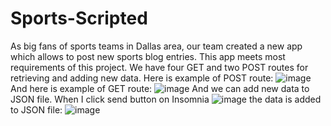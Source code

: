 # Sports-Scripted
As big fans of sports teams in Dallas area, our team created a new app which allows to post new sports blog entries. This app meets most requirements of this project. We have four GET and two POST routes for retrieving and adding new data. Here is example of POST route: 
![image](https://user-images.githubusercontent.com/88174852/142712137-baf21a1f-c0cb-4d08-844d-d0c8e83e830a.png)
And here is example of GET route: 
![image](https://user-images.githubusercontent.com/88174852/142712176-2c1f4bbe-3a4e-4346-9d4b-a2f6ccd1d364.png)
And we can add new data to JSON file. When I click send button on Insomnia
![image](https://user-images.githubusercontent.com/88174852/142713081-ed92680d-72e4-42f6-bc69-0de3f5533222.png)
the data is added to JSON file:
![image](https://user-images.githubusercontent.com/88174852/142713099-3b74a61a-8fd3-4f55-b1bd-9f062fadcc50.png)
